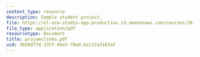 ```yaml
---
content_type: resource
description: Sample student project.
file: https://ol-ocw-studio-app-production.s3.amazonaws.com/courses/16-810-engineering-design-and-rapid-prototyping-january-iap-2007/3026977d335f94a379adb2c32a3163af_projamclinko.pdf
file_type: application/pdf
resourcetype: Document
title: projamclinko.pdf
uid: 3026977d-335f-94a3-79ad-b2c32a3163af
---
```

